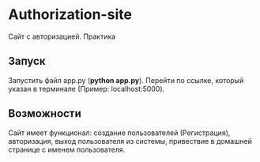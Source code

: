 # Authorization-site
Сайт с авторизацией. Практика

## Запуск
Запустить файл app.py (__python app.py__). Перейти по ссылке, который указан в терминале (Пример: localhost:5000).

## Возможности
Сайт имеет функционал: создание пользователей (Регистрация), авторизация, выход пользователя из системы, привествие в домашней странице с именем пользователя.
